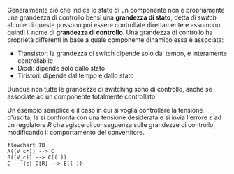 Generalmente ciò che indica lo stato di un componente non è propriamente una grandezza di controllo bensì una **grandezza di stato**, detta *di switch* alcune di queste possono poi essere controllate direttamente e assumono quindi il nome di **grandezza di controllo**.
Una grandezza di controllo ha proprietà differenti in base a quale componente dinamico essa è associata:
- Transistor: la grandezza di switch dipende solo dal tempo, è interamente controllabile
- Diodi: dipende solo dallo stato
- Tiristori: dipende dal tempo e dallo stato

Dunque non tutte le grandezze di switching sono di controllo, anche se associate ad un componente totalmente controllato.

Un esempio semplice è il caso in cui si voglia controllare la tensione d'uscita, la si confronta con una tensione desiderata e si invia l'errore $\varepsilon$ ad un regolatore $R$ che agisce di conseguenza sulle grandezze di controllo, modificando il comportamento del convertitore.
```mermaid
flowchart TB
A((V_c*)) --> C
B((V_c)) --> C(( ))
C ---|ε| D[R] --> E(( ))
```





